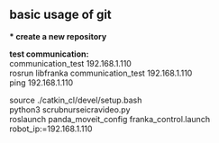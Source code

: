 ## basic usage of git  
__* create a new repository__  




  


__test communication:__  
communication_test 192.168.1.110  
rosrun libfranka communication_test 192.168.1.110    
ping 192.168.1.110  


source ./catkin_cl/devel/setup.bash  
python3 scrubnurseicravideo.py  
roslaunch panda_moveit_config franka_control.launch robot_ip:=192.168.1.110  




